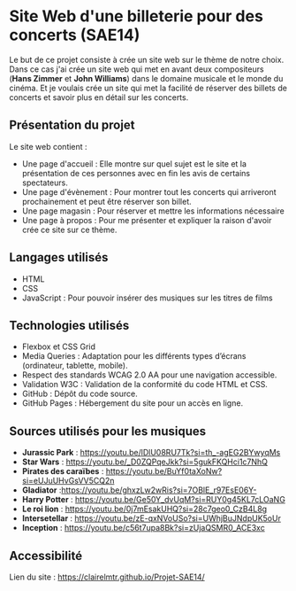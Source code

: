 # Site Web d'une billeterie pour des concerts (SAE14)

Le but de ce projet consiste à crée un site web sur le thème de notre choix. Dans ce cas j'ai crée un site web qui met en avant deux compositeurs (**Hans Zimmer** et 
**John Williams**) dans le domaine musicale et le monde du cinéma. 
Et je voulais crée un site qui met la facilité de réserver des billets de concerts et savoir plus en détail sur les concerts. 

## Présentation du projet

Le site web contient :
- Une page d'accueil : Elle montre sur quel sujet est le site et la présentation de ces personnes avec en fin les avis de certains spectateurs.
- Une page d'évènement : Pour montrer tout les concerts qui arriveront prochainement et peut être réserver son billet.
- Une page magasin : Pour réserver et mettre les informations nécessaire
- Une page à propos : Pour me présenter et expliquer la raison d'avoir crée ce site sur ce thème.

## Langages utilisés

* HTML
* CSS
* JavaScript : Pour pouvoir insérer des musiques sur les titres de films

## Technologies utilisés

* Flexbox et CSS Grid
* Media Queries : Adaptation pour les différents types d’écrans (ordinateur, tablette, mobile).
* Respect des standards WCAG 2.0 AA pour une navigation accessible.
* Validation W3C : Validation de la conformité du code HTML et CSS.
* GitHub : Dépôt du code source.
* GitHub Pages : Hébergement du site pour un accès en ligne.

## Sources utilisés pour les musiques

- **Jurassic Park** : https://youtu.be/lDlU08RU7Tk?si=th_-agEG2BYwyqMs
- **Star Wars** : https://youtu.be/_D0ZQPqeJkk?si=5gukFKQHci1c7NhQ
- **Pirates des caraïbes** : https://youtu.be/BuYf0taXoNw?si=eUJuUHvGsVV5CQ2n
- **Gladiator** :https://youtu.be/ghxzLw2wRis?si=7OBlE_r97EsE06Y-
- **Harry Potter** : https://youtu.be/Ge50Y_dvUqM?si=RUY0g45KL7cLOaNG
- **Le roi lion** : https://youtu.be/0j7mEsakUHQ?si=28c7geo0_CzB4L8g
- **Intersetellar** : https://youtu.be/zE-qxNVoUSo?si=UWhjBuJNdpUK5oUr
- **Inception** : https://youtu.be/c56t7upa8Bk?si=zUjaQSMR0_ACE3xc

## Accessibilité

Lien du site : https://clairelmtr.github.io/Projet-SAE14/
